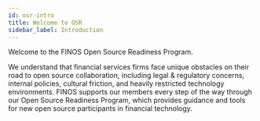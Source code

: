 ```yaml
---
id: osr-intro
title: Welcome to OSR
sidebar_label: Introduction
---
```


Welcome to the FINOS Open Source Readiness Program.

We understand that financial services firms face unique obstacles on their road to open source collaboration, including legal & regulatory concerns, internal policies, cultural friction, and heavily restricted technology environments. FINOS supports our members every step of the way through our Open Source Readiness Program, which provides guidance and tools for new open source participants in financial technology.
